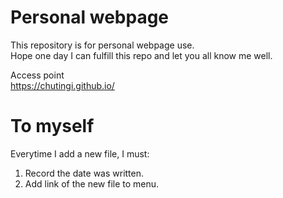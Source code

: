 # Personal webpage

This repository is for personal webpage use.\
Hope one day I can fulfill this repo and let you all know me well.

Access point\
https://chutingi.github.io/

# To myself

Everytime I add a new file, I must:
1. Record the date was written.
2. Add link of the new file to menu.
